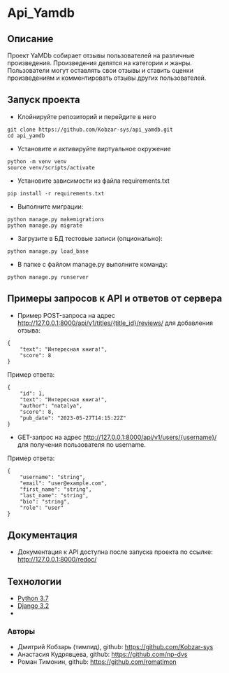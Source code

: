 # Api_Yamdb

## Описание
Проект YaMDb собирает отзывы пользователей на различные произведения.
Произведения делятся на категории и жанры. Пользователи могут оставлять
свои отзывы и ставить оценки произведениям и комментировать отзывы других пользователей.

## Запуск проекта
- Клойнируйте репозиторий и перейдите в него
```
git clone https://github.com/Kobzar-sys/api_yamdb.git
cd api_yamdb
```
- Установите и активируйте виртуальное окружение
```
python -m venv venv
source venv/scripts/activate
``` 
- Установите зависимости из файла requirements.txt
```
pip install -r requirements.txt
``` 
- Выполните миграции:
```
python manage.py makemigrations
python manage.py migrate
```
- Загрузите в БД тестовые записи (опционально):
```
python manage.py load_base
```
- В папке с файлом manage.py выполните команду:
```
python manage.py runserver
```

## Примеры запросов к API и ответов от сервера

- Пример POST-запроса на адрес 
http://127.0.0.1:8000/api/v1/titles/{title_id}/reviews/ 
для добавления отзыва: 
```
{
    "text": "Интересная книга!",
    "score": 8
}
```

Пример ответа:

```
{
    "id": 1,
    "text": "Интересная книга!",
    "author": "natalya",
    "score": 8,
    "pub_date": "2023-05-27T14:15:22Z"
}
```
- GET-запрос на адрес http://127.0.0.1:8000/api/v1/users/{username}/ для получения пользователя по username.

Пример ответа:

```
{
    "username": "string",
    "email": "user@example.com",
    "first_name": "string",
    "last_name": "string",
    "bio": "string",
    "role": "user"
}
```

## Документация
- Документация к API доступна после запуска проекта по ссылке: http://127.0.0.1:8000/redoc/

## Технологии
- [Python 3.7](https://www.python.org/downloads/)
- [Django 3.2](https://www.djangoproject.com/)
- 

### Авторы
- Дмитрий Кобзарь (тимлид), github: https://github.com/Kobzar-sys
- Анастасия Кудрявцева, github: https://github.com/np-dvs
- Роман Тимонин, github: https://github.com/romatimon
